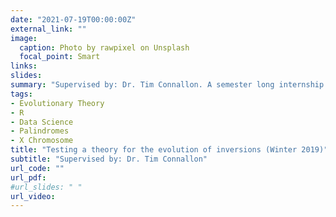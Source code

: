 ```yaml
---
date: "2021-07-19T00:00:00Z"
external_link: ""
image:
  caption: Photo by rawpixel on Unsplash
  focal_point: Smart
links:
slides: 
summary: "Supervised by: Dr. Tim Connallon. A semester long internship investigating the relationship between the location of inversions and sexually anatogistic genes"
tags:
- Evolutionary Theory
- R
- Data Science
- Palindromes
- X Chromosome
title: "Testing a theory for the evolution of inversions (Winter 2019)"
subtitle: "Supervised by: Dr. Tim Connallon"
url_code: ""
url_pdf: 
#url_slides: " "
url_video: 
---
```

